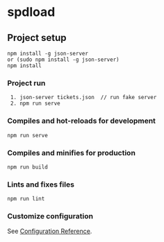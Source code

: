 # spdload

## Project setup
```
npm install -g json-server
or (sudo npm install -g json-server) 
npm install
```

### Project run
```
 1. json-server tickets.json  // run fake server 
 2. npm run serve
```

### Compiles and hot-reloads for development
```
npm run serve
```

### Compiles and minifies for production
```
npm run build
```

### Lints and fixes files
```
npm run lint
```

### Customize configuration
See [Configuration Reference](https://cli.vuejs.org/config/).
